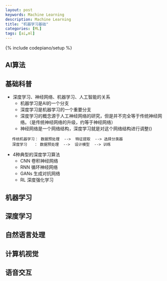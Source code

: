 ```yaml
---
layout: post
keywords: Machine Learning
description: Machine Learning 
title: "机器学习基础"
categories: [ML]
tags: [ai,ml]
---
```

{% include codepiano/setup %}

## AI算法

## 基础科普
* 深度学习、神经网络、机器学习、人工智能的关系
    * 机器学习是AI的一个分支
    * 深度学习是机器学习的一个重要分支
    * 深度学习的概念源于人工神经网络的研究，但是并不完全等于传统神经网络。（是传统神经网络的升级，约等于神经网络）
    * 神经网络是一个网络结构，深度学习就是对这个网络结构进行调整()
```
   传统机器学习： 数据预处理  -->  特征提取  --> 选择分类器
   深度学习   ： 数据预处理  -->  设计模型  --> 训练
```

* 4种典型的深度学习算法
    * CNN 卷积神经网络
    * RNN 循环神经网络
    * GANs 生成对抗网络
    * RL 深度强化学习


## 机器学习

## 深度学习

## 自然语言处理

## 计算机视觉

## 语音交互